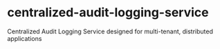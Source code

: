 # centralized-audit-logging-service
Centralized Audit Logging Service designed for multi-tenant, distributed applications
